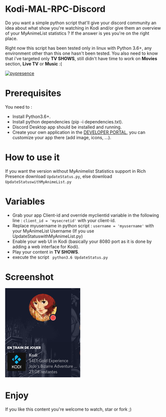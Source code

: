 # Kodi-MAL-RPC-Discord

Do you want a simple python script that'll give your discord community an idea about what show you're watching in Kodi and/or give them an overview of your MyAnimeList statistics ? If the answer is yes you're on the right place.

Right now this script has been tested only in linux with Python 3.6+, any environment other than this one hasn't been tested.
You also need to know that i've targeted only **TV SHOWS**, still didn't have time to work on **Movies** section, **Live TV** or **Music** :( 

[![pypresence](https://img.shields.io/badge/using-pypresence-00bb88.svg?style=for-the-badge&logo=discord&logoWidth=20)](https://github.com/qwertyquerty/pypresence)


# Prerequisites

You need to :
* Install Python3.6+.
* Install python dependencies (pip -i dependencies.txt).
* Discord Desktop app should be installed and running.
* Create your own application in the [DEVELOPER PORTAL](https://discordapp.com/developers/applications/), you can customize your app there (add image, icons, ...).

# How to use it
If you want the version without MyAnimelist Statistics support in Rich Presence download `UpdateStatus.py`, else download `UpdateStatuswithMyAnimeList.py`
# Variables 

* Grab your app Client-id and override myclientid variable in the following line : ```client_id = 'mysecretid'``` with your client-id.
* Replace myusername in python script : `username = 'myusername'` with your MyAnimeList Username (If you use UpdateStatuswithMyAnimeList.py)
* Enable your web UI in Kodi (basically your 8080 port as it is done by adding a web interface for Kodi).
* Play your content in **TV SHOWS**.
* execute the script ```
python3.6 UpdateStatus.py```

# Screenshot

![Alt text](Screenshot-uploaded.png?raw=true "Happy Update !")


# Enjoy

If you like this content you're welcome to watch, star or fork ;)
